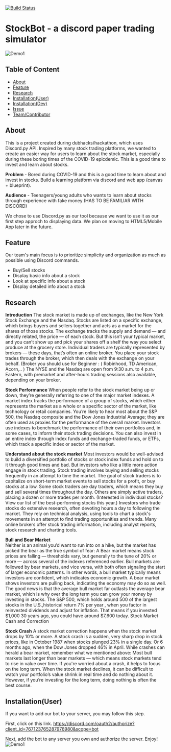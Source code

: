 [![Build Status](https://travis-ci.com/nguyenkevins/nitrogen.svg?branch=master)](https://travis-ci.com/nguyenkevins/nitrogen)
# StockBot -  a discord paper trading simulator

![Demo1](https://github.com/nguyenkevins/StockBot-Discord/blob/main/StockBot-Discord.png)

## Table of Content
- [About](#About)
- [Feature](#Feature)
- [Research](#Research)
- [Installation(User)](#Installation(User))
- [Installation(Dev)](#Installation(Dev))
- [Issue](#Issue)
- [Team/Contributor](#Team/Contributor)

## About
This is a project created during dubhacks/hackathon, which uses Discord.py API. Inspired by many stock trading platforms, we wanted to create an easier way for users to learn about the stock market, especially during these boring times of the COVID-19 epicdemic. This is a good time to invest and learn about stocks.

**Problem** - Bored during COVID-19 and this is a good time to learn about and invest in stocks. Build a learning platform via discord and web app (canvas + blueprint). 

**Audience** - Teenagers/young adults who wants to learn about stocks through experience with fake money (HAS TO BE FAMILIAR WITH DISCORD) 

We chose to use Discord.py as our tool because we want to use it as our first step approch to displaying data. We plan on moving to HTML5/Mobile App later in the future.

## Feature
Our team's main focus is to prioritize simplicity and organization as much as possible using Discord commands.
- Buy/Sell stocks
- Display basic info about a stock
- Look at specific info about a stock
- Display detailed info about a stock

## Research
**Introduction**
The stock market is made up of exchanges, like the New York Stock Exchange and the Nasdaq. Stocks are listed on a specific exchange, which brings buyers and sellers together and acts as a market for the shares of those stocks. The exchange tracks the supply and demand — and directly related, the price — of each stock.
But this isn’t your typical market, and you can’t show up and pick your shares off a shelf the way you select produce at the grocery store. Individual traders are typically represented by brokers — these days, that’s often an online broker. You place your stock trades through the broker, which then deals with the exchange on your behalf. (Broker you should use for Beginner : ( Robinhood, TD American, Acorn,.. )
The NYSE and the Nasdaq are open from 9:30 a.m. to 4 p.m. Eastern, with premarket and after-hours trading sessions also available, depending on your broker. 

**Stock Performance**
When people refer to the stock market being up or down, they’re generally referring to one of the major market indexes.
A market index tracks the performance of a group of stocks, which either represents the market as a whole or a specific sector of the market, like technology or retail companies. You’re likely to hear most about the S&P 500, the Nasdaq composite and the Dow Jones Industrial Average; they are often used as proxies for the performance of the overall market.
Investors use indexes to benchmark the performance of their own portfolios and, in some cases, to inform their stock trading decisions. You can also invest in an entire index through index funds and exchange-traded funds, or ETFs, which track a specific index or sector of the market.

**Understand about the stock market** 
Most investors would be well-advised to build a diversified portfolio of stocks or stock index funds and hold on to it through good times and bad. But investors who like a little more action engage in stock trading. Stock trading involves buying and selling stocks frequently in an attempt to time the market.
The goal of stock traders is to capitalize on short-term market events to sell stocks for a profit, or buy stocks at a low. Some stock traders are day traders, which means they buy and sell several times throughout the day. Others are simply active traders, placing a dozen or more trades per month. (Interested in individual stocks? View our list of the best-performing stocks this year.)
Investors who trade stocks do extensive research, often devoting hours a day to following the market. They rely on technical analysis, using tools to chart a stock's movements in an attempt to find trading opportunities and trends. Many online brokers offer stock trading information, including analyst reports, stock research and charting tools.

**Bull and Bear Market**  
Neither is an animal you’d want to run into on a hike, but the market has picked the bear as the true symbol of fear: A Bear market  means stock prices are falling — thresholds vary, but generally to the tune of 20% or more — across several of the indexes referenced earlier. Bull markets are followed by bear markets, and vice versa, with both often signaling the start of larger economic patterns. In other words, a bull market typically means investors are confident, which indicates economic growth. A bear market shows investors are pulling back, indicating the economy may do so as well.
The good news is that the average bull market far outlasts the average bear market, which is why over the long term you can grow your money by investing in stocks.
The S&P 500, which holds around 500 of the largest stocks in the U.S.,historical return 7% per year , when you factor in reinvested dividends and adjust for inflation. That means if you invested $1,000 30 years ago, you could have around $7,600 today. 
Stock Market Cash and Correction  

**Stock Crash**
A stock market correction happens when the stock market drops by 10% or more. A stock crash is a sudden, very sharp drop in stock prices, like in October 1987 when stocks plunged 23% in a single day. Or 6 months ago, when the Dow Jones dropped 46% in April. While crashes can herald a bear market, remember what we mentioned above: Most bull markets last longer than bear markets — which means stock markets tend to rise in value over time. If you're worried about a crash, it helps to focus on the long term. When the stock market declines, it can be difficult to watch your portfolio’s value shrink in real time and do nothing about it. However, if you’re investing for the long term, doing nothing is often the best course.

## Installation(User)
If you want to add our bot to your server, you may follow this step.

First, click on this link.
https://discord.com/oauth2/authorize?client_id=767123765287976980&scope=bot

Next, add the bot to any server you own and authorize the server. Enjoy!
![Demo1](https://github.com/nguyenkevins/StockBot-Discord/blob/main/AddToServer.png)
